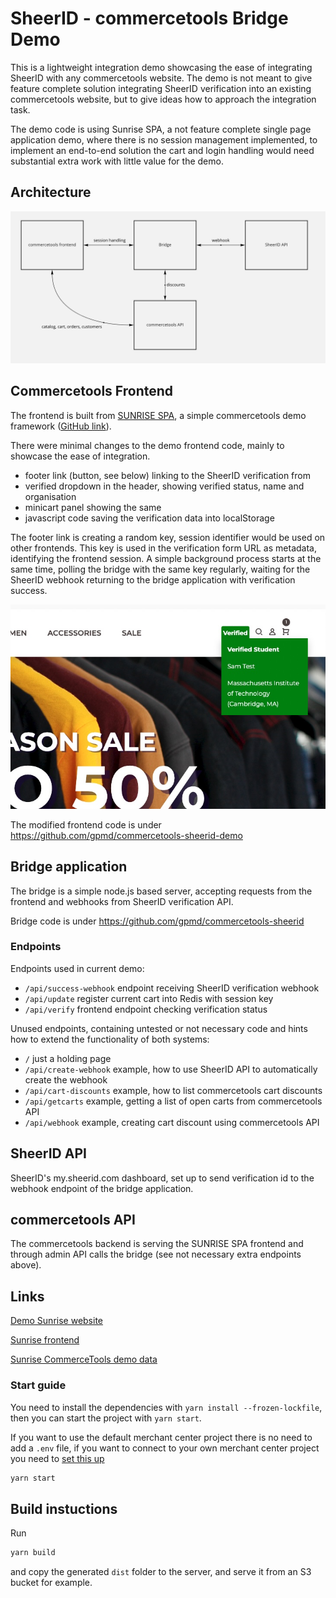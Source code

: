 # SheerID - commercetools Bridge Demo

This is a lightweight integration demo showcasing the ease of integrating SheerID with any commercetools website. The demo is not meant to give feature complete solution integrating SheerID verification into an existing commercetools website, but to give ideas how to approach the integration task.

The demo code is using Sunrise SPA, a not feature complete single page application demo, where there is no session management implemented, to implement an end-to-end solution the cart and login handling would need substantial extra work with little value for the demo.

## Architecture

![CT demo](Docs/ct-demo-1.png)
## Commercetools Frontend
The frontend is built from [SUNRISE SPA](https://docs.commercetools.com/sdk/sunrise), a simple commercetools demo framework ([GitHub link](https://github.com/commercetools/sunrise-spa)).

There were minimal changes to the demo frontend code, mainly to showcase the ease of integration.
- footer link (button, see below) linking to the SheerID verification from
- verified dropdown in the header, showing verified status, name and organisation
- minicart panel showing the same
- javascript code saving the verification data into localStorage

The footer link is creating a random key, session identifier would be used on other frontends. This key is used in the verification form URL as metadata, identifying the frontend session. A simple background process starts at the same time, polling the bridge with the same key regularly, waiting for the SheerID webhook returning to the bridge application with verification success.

![Frontend](Docs/ct-demo-2.png)

The modified frontend code is under https://github.com/gpmd/commercetools-sheerid-demo

## Bridge application

The bridge is a simple node.js based server, accepting requests from the frontend and webhooks from SheerID verification API.

Bridge code is under https://github.com/gpmd/commercetools-sheerid

### Endpoints
Endpoints used in current demo:
- `/api/success-webhook` endpoint receiving SheerID verification webhook
- `/api/update` register current cart into Redis with session key
- `/api/verify` frontend endpoint checking verification status

Unused endpoints, containing untested or not necessary code and hints how to extend the functionality of both systems:
- `/` just a holding page
- `/api/create-webhook` example, how to use SheerID API to automatically create the webhook
- `/api/cart-discounts` example, how to list commercetools cart discounts
- `/api/getcarts` example, getting a list of open carts from commercetools API
- `/api/webhook` example, creating cart discount using commercetools API

## SheerID API

SheerID's my.sheerid.com dashboard, set up to send verification id to the webhook endpoint of the bridge application.

## commercetools API

The commercetools backend is serving the SUNRISE SPA frontend and through admin API calls the bridge (see not necessary extra endpoints above).

## Links

[Demo Sunrise website](https://demo.commercetools.com/)

[Sunrise frontend](https://docs.commercetools.com/sdk/sunrise)

[Sunrise CommerceTools demo data](https://docs.commercetools.com/sdk/sunrise-data)

### Start guide

You need to install the dependencies with `yarn install --frozen-lockfile`, then you can start the project with `yarn start`.

If you want to use the default merchant center project there is no need to add a `.env` file, if you want to connect to your own merchant center project you need to [set this up](https://github.com/commercetools/sunrise-spa/tree/development/Docs#Environment-variables)

```bash
yarn start
```

## Build instuctions
Run

```bash
yarn build
```
and copy the generated `dist` folder to the server, and serve it from an S3 bucket for example.
